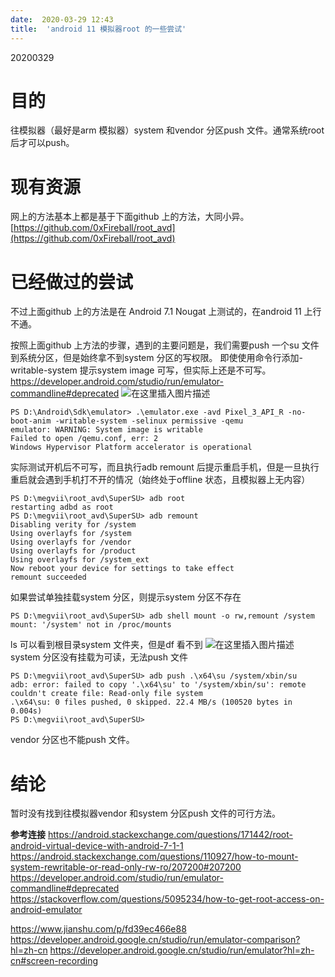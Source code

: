 ```yaml
---
date:  2020-03-29 12:43
title:  'android 11 模拟器root 的一些尝试'
---
```


20200329
# 目的
往模拟器（最好是arm 模拟器）system 和vendor 分区push 文件。通常系统root 后才可以push。
# 现有资源
网上的方法基本上都是基于下面github 上的方法，大同小异。
[https://github.com/0xFireball/root_avd](https://github.com/0xFireball/root_avd)
# 已经做过的尝试
不过上面github 上的方法是在 Android 7.1 Nougat 上测试的，在android 11 上行不通。

按照上面github 上方法的步骤，遇到的主要问题是，我们需要push 一个su 文件到系统分区，但是始终拿不到system 分区的写权限。
即使使用命令行添加-writable-system 提示system image 可写，但实际上还是不可写。
https://developer.android.com/studio/run/emulator-commandline#deprecated
![在这里插入图片描述](https://img-blog.csdnimg.cn/20200912103047939.png?x-oss-process=image/watermark,type_ZmFuZ3poZW5naGVpdGk,shadow_10,text_aHR0cHM6Ly9ibG9nLmNzZG4ubmV0L2FhYTExMQ==,size_16,color_FFFFFF,t_70#pic_center)
```SHELL
PS D:\Android\Sdk\emulator> .\emulator.exe -avd Pixel_3_API_R -no-boot-anim -writable-system -selinux permissive -qemu
emulator: WARNING: System image is writable
Failed to open /qemu.conf, err: 2
Windows Hypervisor Platform accelerator is operational
```
实际测试开机后不可写，而且执行adb remount 后提示重启手机，但是一旦执行重启就会遇到手机打不开的情况（始终处于offline 状态，且模拟器上无内容）
```SHELL
PS D:\megvii\root_avd\SuperSU> adb root
restarting adbd as root
PS D:\megvii\root_avd\SuperSU> adb remount
Disabling verity for /system
Using overlayfs for /system
Using overlayfs for /vendor
Using overlayfs for /product
Using overlayfs for /system_ext
Now reboot your device for settings to take effect
remount succeeded
```
如果尝试单独挂载system 分区，则提示system 分区不存在
```SHELL
PS D:\megvii\root_avd\SuperSU> adb shell mount -o rw,remount /system
mount: '/system' not in /proc/mounts
```
ls 可以看到根目录system 文件夹，但是df 看不到
![在这里插入图片描述](https://img-blog.csdnimg.cn/20200912103240598.png?x-oss-process=image/watermark,type_ZmFuZ3poZW5naGVpdGk,shadow_10,text_aHR0cHM6Ly9ibG9nLmNzZG4ubmV0L2FhYTExMQ==,size_16,color_FFFFFF,t_70#pic_center)
system 分区没有挂载为可读，无法push 文件
```SHELL
PS D:\megvii\root_avd\SuperSU> adb push .\x64\su /system/xbin/su
adb: error: failed to copy '.\x64\su' to '/system/xbin/su': remote couldn't create file: Read-only file system
.\x64\su: 0 files pushed, 0 skipped. 22.4 MB/s (100520 bytes in 0.004s)
PS D:\megvii\root_avd\SuperSU>
```
vendor 分区也不能push 文件。
# 结论
暂时没有找到往模拟器vendor 和system 分区push 文件的可行方法。

**参考连接**
https://android.stackexchange.com/questions/171442/root-android-virtual-device-with-android-7-1-1
https://android.stackexchange.com/questions/110927/how-to-mount-system-rewritable-or-read-only-rw-ro/207200#207200
https://developer.android.com/studio/run/emulator-commandline#deprecated
https://stackoverflow.com/questions/5095234/how-to-get-root-access-on-android-emulator

https://www.jianshu.com/p/fd39ec466e88
https://developer.android.google.cn/studio/run/emulator-comparison?hl=zh-cn
https://developer.android.google.cn/studio/run/emulator?hl=zh-cn#screen-recording